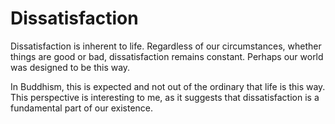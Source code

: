 # Dissatisfaction

Dissatisfaction is inherent to life. Regardless of our circumstances, whether things are good or bad, dissatisfaction remains constant. Perhaps our world was designed to be this way. 

In Buddhism, this is expected and not out of the ordinary that life is this way. This perspective is interesting to me, as it suggests that dissatisfaction is a fundamental part of our existence.
